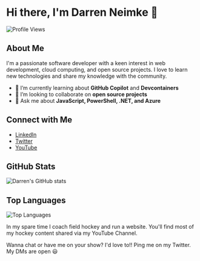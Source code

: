 # Hi there, I'm Darren Neimke 👋

![Profile Views](https://komarev.com/ghpvc/?username=dneimke&color=blue)

## About Me
I'm a passionate software developer with a keen interest in web development, cloud computing, and open source projects. I love to learn new technologies and share my knowledge with the community.

- 🌱 I’m currently learning about **GitHub Copilot** and **Devcontainers**
- 👯 I’m looking to collaborate on **open source projects**
- 💬 Ask me about **JavaScript, PowerShell, .NET, and Azure**

## Connect with Me
- [LinkedIn](https://www.linkedin.com/in/dneimke/)
- [Twitter](https://twitter.com/digory)
- [YouTube](https://www.youtube.com/c/DarrenNeimke)

## GitHub Stats
![Darren's GitHub stats](https://github-readme-stats.vercel.app/api?username=dneimke&show_icons=true&theme=radical)

## Top Languages
![Top Languages](https://github-readme-stats.vercel.app/api/top-langs/?username=dneimke&layout=compact&theme=radical)

In my spare time I coach field hockey and run a website. You'll find most of my hockey content shared via my YouTube Channel.

Wanna chat or have me on your show? I'd love to!! Ping me on my Twitter. My DMs are open 😃
